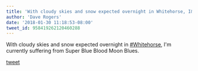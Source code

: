 ```yaml
---
title: 'With cloudy skies and snow expected overnight in Whitehorse, I&#39;m currently...'
author: 'Dave Rogers'
date: '2018-01-30 11:18:53-08:00'
tweet_id: 958419262120460288
---
```

With cloudy skies and snow expected overnight in [#Whitehorse](https://twitter.com/hashtag/whitehorse), I'm currently suffering from Super Blue Blood Moon Blues.

[tweet](https://twitter.com/yukondude/status/958419262120460288)
